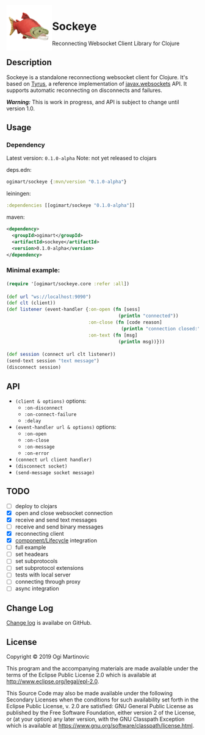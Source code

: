 <img src="./sockeye.jpg" title="Sockeye Salmon" padding="20px" width="120" height="120" align="left"/>

# Sockeye

Reconnecting Websocket Client Library for Clojure


## Description

Sockeye is a standalone reconnectiong websocket client for Clojure. It's based on [Tyrus](https://tyrus-project.github.io), a reference implementation of [javax.websockets](https://docs.oracle.com/javaee/7/api/javax/websocket/package-summary.html) API. It supports automatic reconnecting on disconnects and failures.

***Warning:*** This is work in progress, and API is subject to change until version 1.0.

## Usage

### Dependency

Latest version: `0.1.0-alpha`
Note: not yet released to clojars

deps.edn:
```clj
ogimart/sockeye {:mvn/version "0.1.0-alpha"}
```

leiningen:
```clj
:dependencies [[ogimart/sockeye "0.1.0-alpha"]]
```

maven:
```xml
<dependency>
  <groupId>ogimart</groupId>
  <artifactId>sockeye</artifactId>
  <version>0.1.0-alpha</version>
</dependency>
```

### Minimal example:
```clojure
(require '[ogimart/sockeye.core :refer :all])

(def url "ws://localhost:9090")
(def clt (client))
(def listener (event-handler {:on-open (fn [sess]
                                         (println "connected"))
                              :on-close (fn [code reason]
                                          (println "connection closed:" code reason))
                              :on-text (fn [msg]
                                         (println msg))}))

(def session (connect url clt listener))
(send-text session "text message")
(disconnect session)
```

## API

- `(client & options)`
  options:
  - `:on-disconnect`
  - `:on-connect-failure`
  - `:delay`
- `(event-handler url & options)`
  options:
  - `:on-open`
  - `:on-close`
  - `:on-message`
  - `:on-error`
- `(connect url client handler)`
- `(disconnect socket)`
- `(send-message socket message)`

## TODO

- [ ] deploy to clojars
- [X] open and close websocket connection
- [X] receive and send text messages
- [ ] receive and send binary messages
- [X] reconnecting client
- [X] [component/Lifecycle](https://github.com/stuartsierra/component) integration
- [ ] full example
- [ ] set headears
- [ ] set subprotocols
- [ ] set subprotocol extensions
- [ ] tests with local server
- [ ] connecting through proxy
- [ ] async integration

## Change Log

[Change log](./CHANGELOG.md) is availabe on GitHub.

## License

Copyright © 2019 Ogi Martinovic

This program and the accompanying materials are made available under the
terms of the Eclipse Public License 2.0 which is available at
http://www.eclipse.org/legal/epl-2.0.

This Source Code may also be made available under the following Secondary
Licenses when the conditions for such availability set forth in the Eclipse
Public License, v. 2.0 are satisfied: GNU General Public License as published by
the Free Software Foundation, either version 2 of the License, or (at your
option) any later version, with the GNU Classpath Exception which is available
at https://www.gnu.org/software/classpath/license.html.
